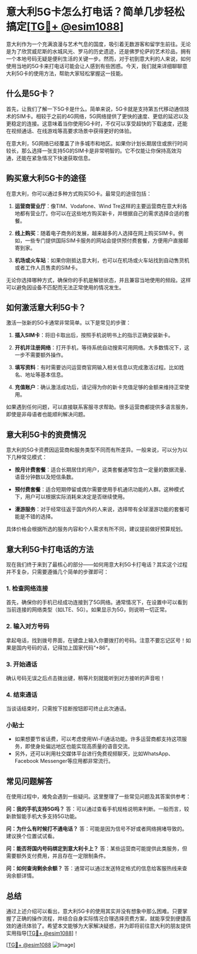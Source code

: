 # 意大利5G卡怎么打电话？简单几步轻松搞定[[TG💪+ @esim1088](https://t.me/s/esim1088)]

意大利作为一个充满浪漫与艺术气息的国度，吸引着无数游客和留学生前往。无论是为了欣赏威尼斯的水城风光、罗马的历史遗迹，还是佛罗伦萨的艺术珍品，拥有一个本地号码无疑是便利生活的关键一步。然而，对于初到意大利的人来说，如何使用当地的5G卡来打电话可能会让人感到有些困惑。今天，我们就来详细聊聊意大利5G卡的使用方法，帮助大家轻松掌握这一技能。

## 什么是5G卡？

首先，让我们了解一下5G卡是什么。简单来说，5G卡就是支持第五代移动通信技术的SIM卡。相较于之前的4G网络，5G网络提供了更快的速度、更低的延迟以及更稳定的连接。这意味着当你使用5G卡时，不仅可以享受超快的下载速度，还能在视频通话、在线游戏等高要求场景中获得更好的体验。

在意大利，5G网络已经覆盖了许多城市和地区。如果你计划长期居住或旅行时间较长，那么选择一张支持5G的SIM卡是非常明智的。它不仅能让你保持高效沟通，还能在紧急情况下快速获取信息。

## 购买意大利5G卡的途径

在意大利，你可以通过多种方式购买5G卡。最常见的途径包括：

1. **运营商营业厅**：像TIM、Vodafone、Wind Tre这样的主要运营商在意大利各地都有营业厅。你可以在这些地方购买新卡，并根据自己的需求选择合适的套餐。

2. **线上购买**：随着电子商务的发展，越来越多的人选择在网上购买SIM卡。例如，一些专门提供国际SIM卡服务的网站会提供预付费套餐，方便用户直接邮寄到家。

3. **机场或火车站**：如果你刚抵达意大利，也可以在机场或火车站找到自动售货机或者工作人员售卖的SIM卡。

无论你选择哪种方式，确保你的手机是解锁状态，并且兼容当地使用的频段。这样可以避免因设备不匹配而无法正常使用的情况发生。

## 如何激活意大利5G卡？

激活一张新的5G卡通常非常简单。以下是常见的步骤：

1. **插入SIM卡**：将旧卡取出后，按照手机说明书上的指示正确安装新卡。
   
2. **开机并注册网络**：打开手机，等待系统自动搜索可用网络。大多数情况下，这一步不需要额外操作。

3. **填写资料**：有时需要访问运营商官网输入相关信息以完成激活过程。比如姓名、地址等基本信息。

4. **充值账户**：确认激活成功后，请记得为你的新卡充值足够的金额来维持正常使用。

如果遇到任何问题，可以直接联系客服寻求帮助。很多运营商都提供多语言服务，即使是非母语者也能顺利解决问题。

## 意大利5G卡的资费情况

意大利的5G卡资费因运营商和服务类型不同而有所差异。一般来说，可以分为以下几种常见模式：

- **按月计费套餐**：适合长期居住的用户，这类套餐通常包含一定量的数据流量、语音分钟数以及短信条数。
  
- **预付费套餐**：适合短期停留或偶尔需要使用手机通讯功能的人群。这种模式下，用户可以根据实际消耗来决定是否继续使用。

- **漫游服务**：对于经常往返于国内外的人来说，选择带有全球漫游功能的套餐可能是不错的选择。

具体价格会根据所选的服务内容和个人需求有所不同，建议提前做好预算规划。

## 意大利5G卡打电话的方法

现在我们终于来到了最核心的部分——如何用意大利5G卡打电话？其实这个过程并不复杂，只需要遵循几个简单的步骤即可：

### 1. 检查网络连接

首先，确保你的手机已经成功连接到了5G网络。通常情况下，在设置中可以看到当前连接的网络类型（如LTE、5G）。如果显示为5G，则说明一切正常。

### 2. 输入对方号码

拿起电话，找到拨号界面，在键盘上输入你要拨打的号码。注意不要忘记区号！如果是国内号码的话，记得加上国家代码“+86”。

### 3. 开始通话

确认号码无误之后点击拨出键，稍等片刻就能听到对方接听的声音啦！

### 4. 结束通话

当谈话结束时，只需按下挂断按钮即可终止此次通话。

### 小贴士

- 如果想要节省话费，可以考虑使用Wi-Fi通话功能。许多运营商都支持这项服务，即使身处偏远地区也能实现高质量的语音交流。
- 另外，还可以利用社交媒体平台进行免费视频聊天，比如WhatsApp、Facebook Messenger等应用都非常流行。

## 常见问题解答

在使用过程中，难免会遇到一些疑问。这里整理了一些常见问题及其答案供参考：

**问：我的手机支持5G吗？**
答：可以通过查看手机规格说明来判断。一般而言，较新款智能手机大多支持5G功能。

**问：为什么有时候打不通电话？**
答：可能是因为信号不好或者网络拥堵导致的。建议换个位置试试看。

**问：能否将国内号码绑定到意大利卡上？**
答：某些运营商可能提供此类服务，但需要额外支付费用，并且存在一定限制条件。

**问：如何查询剩余余额？**
答：通常可以通过发送特定格式的信息给客服热线来查询余额详情。

## 总结

通过上述介绍可以看出，意大利5G卡的使用其实并没有想象中那么困难。只要掌握了正确的操作流程，并结合自身实际情况合理选择资费方案，就能享受到便捷高效的通讯体验了。希望本文能够为大家解决疑惑，并为即将前往意大利的朋友提供实用指导[[TG💪+ @esim1088](https://t.me/s/esim1088)]！

[[TG💪+ @esim1088](https://t.me/s/esim1088) ![Image](https://i.postimg.cc/4NQfJmqS/Snipaste-2025-05-13-00-14-12.png)]